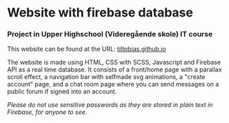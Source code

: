 # Website with firebase database
### Project in Upper Highschool (Videregående skole) IT course
This website can be found at the URL: [tiltobias.github.io](tiltobias.github.io)

The website is made using HTML, CSS with SCSS, Javascript and Firebase API as a real time database. 
It consists of a front/home page with a parallax scroll effect, a navigation bar with selfmade svg animations, a "create account" page, and a chat room page where you can send messages on a public forum if signed into an account. 

*Please do not use sensitive passwords as they are stored in plain text in Firebase, for anyone to see.* 

